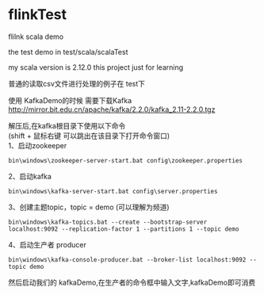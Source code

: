 # flinkTest
flilnk scala demo

the test demo in test/scala/scalaTest

my scala version is 2.12.0
this project just for learning

普通的读取csv文件进行处理的例子在 test下<br>

使用 KafkaDemo的时候 需要下载Kafka<br>
http://mirror.bit.edu.cn/apache/kafka/2.2.0/kafka_2.11-2.2.0.tgz

解压后,在kafka根目录下使用以下命令<br>
(shift + 鼠标右键 可以跳出在该目录下打开命令窗口)<br>
1、启动zookeeper<br>
```
bin\windows\zookeeper-server-start.bat config\zookeeper.properties
```
2、启动kafka<br>
```
bin\windows\kafka-server-start.bat config\server.properties
```
3、创建主题topic，topic = demo  (可以理解为频道)
```
bin\windows\kafka-topics.bat --create --bootstrap-server localhost:9092 --replication-factor 1 --partitions 1 --topic demo
```
4、启动生产者 producer
```
bin\windows\kafka-console-producer.bat --broker-list localhost:9092 --topic demo
```
然后启动我们的 kafkaDemo,在生产者的命令框中输入文字,kafkaDemo即可消费

